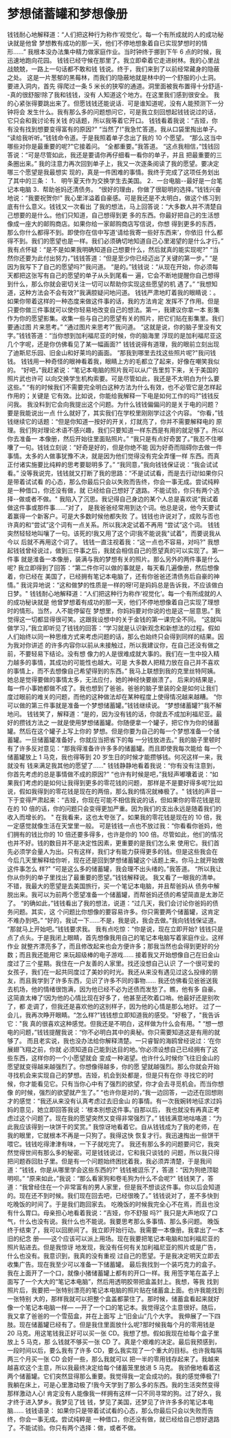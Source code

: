 # 梦想储蓄罐和梦想像册

钱钱耐心地解释道：“人们把这种行为称作‘视觉化’。每一个有所成就的人的成功秘诀就是他曾
梦想教有成功的那一天，他们不停地想象着自已实现梦想时的情形……”
 我根本没办法集中精力做家庭作业。当时钟终于挪到下午 6 点的时候，我迅速地跑向花园。
钱钱已经守候在那里了。我立即牵着它走进树林。我的心里战战兢兢，一路上一句话都不敢和钱
钱说。终于，我们来到了以前经常藏身的隐蔽之处。
 这是一片葱郁的黑莓林，而我们的隐蔽地就是林中的一个舒服的小土洞。要进入洞内，首先
得爬过一条 5 米长的狭窄的通道。洞里面被我布置得十分舒适--真的很舒服!除了我和钱钱，没有
人知道这个地方。在这里我们感到很安全。
 我的心紧张得要跳出来了。但愿钱钱还能说话．可是谁知道呢，没有人能预测下一分钟将会
发生什么。我有那么多的问题想问它，可是我立刻回想起钱钱说过的话，它只会和我讨论有关钱
的话题，所以我等着它开口。
 钱钱看着我说：“吉娅，你有没有找到想要变得富有的原因?"
 “当然了!"我急忙答道。我从口袋里掏出单子。
 “读给我听听。”钱钱命令道。于是我照着单子念出了我的 10 个愿望。
 “那么这当中哪些对你是最重要的呢?"它接着问。
 “全都重要。”我答道。
 “这点我相信，”饯钱回答说：“可是尽管如此，我还是要请你再仔细看一看你的单子，并且
把最重要的三条圈出来。”
 我的注意力再次回到单子上，我又一次逐条阅读了我的愿望。要决定哪三个愿望是我最想实
现的，真是一件困难的事情。我终于完成了这项任务划出了其中的三条：
1． 明午夏天作为交换学生去美国。
2．一台电脑--最好是一台笔记本电脑
3．帮助爸妈还清债务。
 “很好的理由，你做了很聪明的选择。”钱钱兴奋地说：“我要祝贺你!"
 我心里洋溢着自豪感。可是我还是不太明白，做这个练习到底有什么意义。钱钱又一次看出
了我的想法，马上回答说：“大多数人并不清楚自己想要的是什么。他们只知道，自己想得到更
多的东西。你最好把自己的生活想像成一座大的邮购商店。如果你给一家邮购商店写信说，你想
得到更多的东西，那么你什么都得不到。即使你在信中写道‘请给我寄一些好东西来’，你依旧
什么都得不到。我们的愿望也是一样。我们必须确切地知道自己心里渴望的是什么才行。”
 我有点怀疑：“是不是如果我明确知道自己想要什么，然后就真的能实现呢?"
 “当然你还要为此付出努力，”钱钱答道：“但是至少你已经迈出了关键的第一步。”
 “是因为我写下了自己的愿望吗?"我问道。
 “是的。”钱钱说：“从现在开始，你必须每天都把这张写有自己的愿望的单子从头到尾看一
遍，它会不断地提醒你自己想得到什么，那么你就会密切关注一切可以帮助你实现这些愿望的机
遇了。”
 “我想知道，这种方法会不会有效?"我满腔疑问地问道。
 钱钱严肃地盯着我的眼睛说：。如果你带着这样的一种态度来做这件事的话，我的方法肯定
发挥不了作用。但是只要你做三件事就可以使你轻易地改变自己的想法。第一，我建议你拿一本
影集作为你的愿望影集。收集一些与自己的愿望有关的照片，把它们贴在影集里。我们要通过图
片来思考。”
 “通过图片来思考?"我问道。
 “这就是说，你的脑子里没有文字。”钱钱答道：“当你想到加利福尼亚的时候，你的脑海里
浮现的是加利福尼亚这几个字呢，还是你仿佛看见了某一幅画面?"
 钱钱说得有道理，我的眼前立刻出现了迪斯尼乐园、旧金山和好莱坞的画面。
 “那我到哪里去找这些照片呢?"我问钱钱。
 钱钱用一种奇怪的眼神看着我，眼睛上方的毛都立了起来，好像在嘲笑我似的。
 “好吧，”我赶紧说：“笔记本电脑的照片我可以从广告里剪下来，关于美国的照片武也许可
以向交换学生机构索要。可是尽管如此，我还是不太明白为什么要这些。”
 “有的时候我们不需要完全明白这种方法为什么有效，也不必管它是怎样起作用的；关键是
它有效。比如说，你能给我解释一下电是如何工作的吗?"钱钱反问我。
 我没料到它会向我提出这个问题。为什么钱钱偏偏问的是关于电的问题？要是我能说出一点
什么就好了，其实我们在学校里刚刚学过这个内容。
 “你看，”钱钱继续它的话题：“但是你知道一按好的开关，灯就亮了，你并不需要解释电的
原理。我们狗对理论术语不感兴趣，我们只要知道一样东西是有用的就足够了。所以你去准备一
本像册，然后开始往里面贴照片。”
 “我只是有点好奇罢了。”我忍不住嘟囔了一句。钱钱立刻说：“好奇是好的，但是你绝不能
因为好奇而阻碍你去做一件事情。太多的人做事犹豫不决，就是因为他们觉得没有完全弄懂一样
东西。而真正付诸实施要比纯粹的思考要聪明多了。”
 “我同意，”我向钱钱保证说：“我会试试看。”
 没等我说完，钱钱就又打断了我的思路：“不是试试看，而是去行动!如果你只是带着试试看
的心态，那么你最后只会以失败而告终，你会一事无成。尝试纯粹是一种借口，你还没有做，就
已经给自己想好了退路。不能试验，你只有两个选择--做或者不做。"
 我陷入了沉思。我记得自己身边的某个人总是喜欢说“我试着做这件事或那件事……”对了，
是我爸爸经常用到达个词。他总是说，他今天要试着赢得一个新客户。可是大多数时候他都失败
了。钱钱也许说对了，成败与否也许真的和“尝试”这个词有一点关系。所以我决定试着不再用
“尝试”这个词。
 钱钱突然轻轻地叫嚷了一句。该死的!我又用了这个词!我不能说我"试着"，而要说我从今以
后就不再用这个词了。
 钱钱一直注视着我：“这一点也不容易，对吗?"
 我想起钱钱曾经说过，做到三件事之后，我就会相信自己的愿望真的可以实现了。第一件事
就是淮备一本像册，装满与我的梦想有关的照片。那么另外的两件事是什么呢?
 我立即得到了回答：“第二件你可以做的事就是，每天看几遍像册，然后想像着，你已经在
美国了，已经拥有笔记本电脑了，还有你爸爸还清债务后自豪的神情。”
 我诧异地说：“这和做梦的性质是一样的呀!可是妈妈总是告诉我，不应该做白日梦。"
 钱钱耐心地解释道：“人们把这种行为称作‘视觉化’。每一个有所成就的人的成功秘诀就是
他曾梦想着有成功的那一天，他们不停地想像着自己实现了理想时的情形。当然，人不能停留在
梦想里，你妈妈要对你说的也是这一层意思。”
 我觉得这一切都显得很可笑。这跟我设想中的关于金钱的第一课完全不同。
 “这就叫做学习，”我立即听见了钱钱的回答：“学习就是认识新观念和新想法的过程。假如
人们始终以同一种思维方式来考虑问题的话，那么也始终只会得到同样的结果。因为我对你讲述
的许多内容你以前从未接触过，所以我建议你，在自己还没有做之前，不要轻易下结论。没有想
像力的人是很难成就大事的。我们在一生中投入精力越多的事情，其成功的可能性也越大。可是
大多数人把精力放在自己并不喜欢的事情上，而不去想像自己希望得到的东西。”
我马上联想到我的克里丝特阿姨。她总是觉得要做的事情太多，无法应付，她的神经快要崩溃了。
后来的结果是，每一件小事她都做不成了。我也想到了爸爸。爸爸的脑子里装的全是如何让我们
度过眼前的难关的问题，而他的这种做法却在某种程度上使得情况越来越糟。
“你可以做的第三件事就是准备一个梦想储蓄罐。”钱钱继续说。
 “梦想储蓄罐?"我不解地问。
 钱钱笑了，解释道：“是的，因为没有钱的话，你就去不成加利福尼亚。最好的攒钱方法之
一就是使用梦想储蓄罐。你随便拿一个罐子，把它作为你的储蓄罐。然后在这个罐子上写上你的
梦想。但是你要为自己的每一个梦想准备一个储蓄罐。一旦储蓄罐准备好，你就应当把省下的每
一分钱放进去。”
 我的脑子里顿时有了许多反对意见：“那我得淮备许许多多的储蓄罐。而且即使我每次能给
每一个储蓄罐放上 1 马克，我也得等到 20 岁生日的时候才能攒够钱。何况这样一来，我就没有
钱来满足我其他的愿望了......"
 钱钱静静地看着我说：“你有没有注意到，你首先考虑的总是事情做不成的原因?"
“也许有时候是吧，”我轻声嘟囔着说：“如果我们考虑的是如何让我得到更多的零花钱的问题，
那样是不是要好得多呢?比如说，假如我得到的零花钱是现在的两倍，那么我的情况就棒极了。"
钱钱的声音一下于变得严肃起来：“吉娅，你现在可能不相信我说的话，但如果你的零花钱是现
在的 10 倍的话，你的问题只会变得更加严重。因为我们的支出永远是随着我们的收入而增长的。
"
在我看来，这也太夸张了。如果我的零花钱是现在的 10 倍，我一定感觉就像生活在天堂里一般。
可是钱钱一点也不放过我：“你看看你爸妈，他们拥有的钱比你的 10 倍还要多得多，也许是你的
100 倍。尽管如此，他们的情况也并不好。钱的数目并不是决定性因素，更重要的是我们怎么来
使用它。我们首先必须学会量人为出。只有这样，我们才有能力获得更多的钱。但是这些我会在
今后几天里解释给你听，现在还是回到梦想储蓄罐这个话题上来。你马上就开始做这件事怎么
样?"
“可是这么多的储蓄罐，我会理不出头绪的。”我答道。
“所以我让你从你列的单子里找出了最重要的愿望。”钱钱解释说。
我又看了一眼我的清单。不错，我最大的愿望是去美国旅行，买一个笔记本电脑，并且帮爸妈从
债务中解脱出来。我可以为前两个愿望准备一个储蓄罐，而帮爸妈还债的希望简直是太渺茫了。
“的确如此，”钱钱看出了我的想法，说道：“过几天，我们会讨论你爸妈的债务问题。其实，这
个问题比你想像的要容易许多。你只需要两个储蓄罐，这肯定不难办到吧。”
“好的，我试一下……不是，我是说，我会去做。”我向钱钱保证道。
“那就马上开始吧。”钱钱要求我。
我有点吃惊：“你是说，现在立即开始?
钱钱只是点了点头。于是我闭上眼睛，首先想像我用自己的笔记本电脑写着家庭作业。这样作业
就整齐漂亮多了，而且修改起来也会方便许多；那我当然也会得到更好的分数；而且我还能用它
来玩超级棒的电子游戏……
接着我又开始想像自己在旧金山度过了三个星期。我住在一户友善的人家里。找还没想自己认识
了一个很可爱的女孩子，我们在一起共同度过了美妙的时光。我还从来没有遇见过这么投缘的朋
友，而且我学到了许多东西，见识了许多不同的事物……
我还仿佛看见爸爸送我去机场，他的情绪很饱满，因为他已经不必为还债而发愁了。瞧，他有多
自豪。这简直太棒了!因为他的心情比现在好多了，他甚至还吹着口哨。他最好还是别吹了，都
走调了，但我还是喜欢他的这别样子，因为他的心情是那么地好。
过了一会儿，我再次睁开眼睛。“怎么样?"钱钱想立即知道我的感受。"好极了，"我告诉它："我
真的很喜欢这种感觉。但我还是不明白，这样做为什么会有用。"
“想一想电的问题，”钱钱提醒我说：“你不必明白其中的奥秘。你只需要知道这是有用的就够了。
而且老实说，我也没办法给你解释清楚。一只睿智的海鸥曾经说过：‘在你展翅飞翔之前，你就
必须知道自己能到达目的地。’你必须设想自己已经拥有了这些东西，这样你的一个小愿望就会
变成一种渴望。也许什么时候你飞往旧金山的愿望就变得越来越强烈了。你想像得越多，你的愿
望就越强烈。那么你就会开始寻找机会来实现自己的梦想。吉娅，机会到处都是，但是只有在你
寻找它的时候，你才能看见它。只有当你心中有了强烈的欲望，你才会去寻觅机会。而当你想像
的时候，强烈的欲望就产生了。”
“也许你是对的，”我一边回答，一边还在回想刚才的感觉：“我还从来没有认真考虑过去旧金山
的事情。有一次我婉转地征求过妈妈的意见，她立即回答我说：‘根本别想这件事。’自那以后，
我也就没有再真正考虑过这个问题了。现在我的愿望突然又变得非常强烈了。”
钱钱满意地咕咯道：“为此我应该得到一块饼干的奖赏。”
我惊讶地看着它。自从钱钱成为了我的老师，在我的眼里，它就根本不再是一只狗了。我得这快
恢复才行。我迅速掏出一些饼干喂它。钱钱吃得津津有味，一下子就吃完了。
我还有那么多的问题要问它，我突然觉得世间有那么多的秘密。可是钱钱说过，它和我只谈钱的
问题，所以我只得把问题吞回肚子里。但是有一个问题始终困扰着我，我必须弄清楚，于是我间
道：“钱钱，你是从哪里学会这些东西的?"
钱钱被逗乐了，答道：“因为狗绝顶聪明呗。”
“原来如此，”我说：“那么看家狗和卷毛狗为什么不会呢?"
钱钱笑了，答道：“我曾经住在一个非常富有的男人家里，但是我不想谈这件事。你以后会知道
的。现在还不到时候。我们现在回去吧，已经很晚了。”
钱钱说对了，差不多快到吃晚饭的时间了。于是我们跑回家去。
吃晚饭的时候我完全心不在焉，而且也没有什么胃口。母亲担心地看着我说：“吉娅，你不舒服
吗?"
我只是大声地叹了口气，什么也没有说。我什么也不能说。我要思考那么多事情、那么多问题。
晚饭终于结束了，我可以回房间了。我立即开始行动。我需要一本像册。我拿出了一本旧的纪念
册——这个应该可以派上用场。现在我要把笔记本电脑和加利福尼亚的照片贴进去。但是我惊讶
地发现，我没有任何有关加利福尼亚的照片或是广告，什么也没有。我意识到，我真的没有重视
过自己的愿望。于是我决定明天立即去收集广告。现在我至少可以准备一下储蓄罐。
最后我找到一个装巧克力的盒子。我在上面开了一个口，就像小猪储蓄罐上都有的开口一样。我
用签字笔在盖子上面写了一个大大的“笔记本电脑”，然后用透明胶带把盒盖封上。我想，等我
找到照片后，我要把一张特别漂亮的笔记本电脑的照片贴在储蓄盒上面。也许我能找到一张特别
大的，那样我就可以把整个盒盖都蒙住了。那时候，储蓄盒看起来就好像一个笔记本电脑一样—
—开了一个口的笔记本。我觉得这个主意很好。随后，我又拿了爸爸的一个雪茄盒，并在上面写
上“旧金山”几个大字。
我伸展了一下四肢。现在储蓄罐已经有了。但是我住里面放什么呢?那时候我每个月的零用钱是
20 马克。用这笔钱我正好可以买一张 CD。我想了想。假如我现在给每个盒子里放上 5 马克，那
么钱就不够买一张 CD 了。真是个艰难的决定。最后我预感到，一段时间以后，要么我有了许多
CD，要么我实现了一个重大的目标。也许我每隔两三个月买一张 CD 会好一些，那么我就可以
把一半的零用钱存起来了。我越来越喜欢这个主意，所以我最终决定给每个储蓄笼里放进 5 马克。
我骄傲地看着这两个储蓄罐。它们突然显得那么重要。我觉得我一定会成功的。我的感觉俸极了!
我躺在床上，可是心里激动极了!我今天学到了那么多的东西。我的生活突然变得那样激动人心!
肯定没有人能像我一样拥有这样一只不同寻常的狗。过了好久，我才终于进入梦乡。我梦见了钱
钱，梦见了美国，还梦见了许许多多的笔记本电脑......
钱钱语录：
 如果你只是带着试试看的心态，那么你最后只会以失败而告终，你会一事无成。尝试纯粹是
一种借口，你还没有做，就已经给自己想好退路了。不能试验。你只有两个选择：做，或者不做。